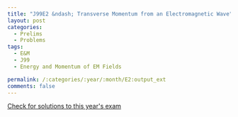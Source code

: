 ```yaml
---
title: "J99E2 &ndash; Transverse Momentum from an Electromagnetic Wave"
layout: post
categories:
  - Prelims
  - Problems
tags:
  - E&M
  - J99
  - Energy and Momentum of EM Fields

permalink: /:categories/:year/:month/E2:output_ext
comments: false
---
```

<object data="1999J2E.pdf" type="application/pdf" width="100%" height="500"></object>
<div class="message"><a href='https://princetonprelim.com/prelim/2/'>Check for solutions to this year's exam</a></div>